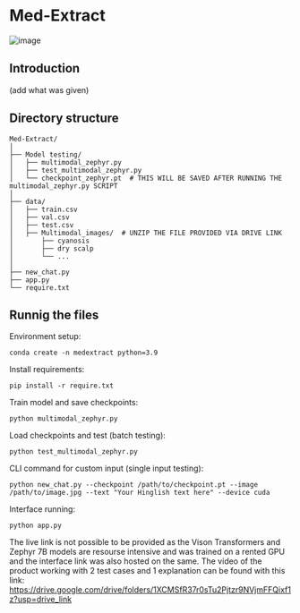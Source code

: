 # Med-Extract
![image](https://github.com/user-attachments/assets/837560a3-41de-4956-8602-1bd03d1d7052)

## Introduction
(add what was given)

## Directory structure
```
Med-Extract/
│
├── Model testing/                      
│   ├── multimodal_zephyr.py               
│   ├── test_multimodal_zephyr.py          
│   └── checkpoint_zephyr.pt  # THIS WILL BE SAVED AFTER RUNNING THE multimodal_zephyr.py SCRIPT              
│
├── data/                           
│   ├── train.csv                        
│   ├── val.csv                          
│   ├── test.csv                  
│   ├── Multimodal_images/  # UNZIP THE FILE PROVIDED VIA DRIVE LINK
│       ├── cyanosis
│       ├── dry scalp
│       └── ...              
│
├── new_chat.py                 
├── app.py                             
└── require.txt                        
```

## Runnig the files
Environment setup:
```
conda create -n medextract python=3.9
```
Install requirements:
```
pip install -r require.txt
```
Train model and save checkpoints:
```
python multimodal_zephyr.py
```
Load checkpoints and test (batch testing):
```
python test_multimodal_zephyr.py
```
CLI command for custom input (single input testing):
```
python new_chat.py --checkpoint /path/to/checkpoint.pt --image /path/to/image.jpg --text "Your Hinglish text here" --device cuda
```
Interface running: 
```
python app.py
```

The live link is not possible to be provided as the Vison Transformers and Zephyr 7B models are resourse intensive and was trained on a rented GPU and the interface link was also hosted on the same. The video of the product working with 2 test cases and 1 explanation can be found with this link: https://drive.google.com/drive/folders/1XCMSfR37r0sTu2Pjtzr9NVjmFFQixf1z?usp=drive_link
